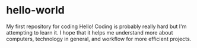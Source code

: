 # hello-world
My first repository for coding
Hello! Coding is probably really hard but I'm attempting to learn it. 
I hope that it helps me understand more about computers, technology in general, and workflow for more efficient projects.
